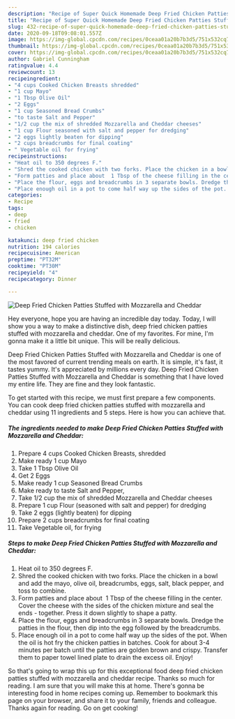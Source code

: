 ```yaml
---
description: "Recipe of Super Quick Homemade Deep Fried Chicken Patties Stuffed with Mozzarella and Cheddar"
title: "Recipe of Super Quick Homemade Deep Fried Chicken Patties Stuffed with Mozzarella and Cheddar"
slug: 432-recipe-of-super-quick-homemade-deep-fried-chicken-patties-stuffed-with-mozzarella-and-cheddar
date: 2020-09-18T09:08:01.557Z
image: https://img-global.cpcdn.com/recipes/0ceaa01a20b7b3d5/751x532cq70/deep-fried-chicken-patties-stuffed-with-mozzarella-and-cheddar-recipe-main-photo.jpg
thumbnail: https://img-global.cpcdn.com/recipes/0ceaa01a20b7b3d5/751x532cq70/deep-fried-chicken-patties-stuffed-with-mozzarella-and-cheddar-recipe-main-photo.jpg
cover: https://img-global.cpcdn.com/recipes/0ceaa01a20b7b3d5/751x532cq70/deep-fried-chicken-patties-stuffed-with-mozzarella-and-cheddar-recipe-main-photo.jpg
author: Gabriel Cunningham
ratingvalue: 4.4
reviewcount: 13
recipeingredient:
- "4 cups Cooked Chicken Breasts shredded"
- "1 cup Mayo"
- "1 Tbsp Olive Oil"
- "2 Eggs"
- "1 cup Seasoned Bread Crumbs"
- "to taste Salt and Pepper"
- "1/2 cup the mix of shredded Mozzarella and Cheddar cheeses"
- "1 cup Flour seasoned with salt and pepper for dredging"
- "2 eggs lightly beaten for dipping"
- "2 cups breadcrumbs for final coating"
- " Vegetable oil for frying"
recipeinstructions:
- "Heat oil to 350 degrees F."
- "Shred the cooked chicken with two forks. Place the chicken in a bowl and add the mayo, olive oil, breadcrumbs, eggs, salt, black pepper, and toss to combine."
- "Form patties and place about  1 Tbsp of the cheese filling in the center. Cover the cheese with the sides of the chicken mixture and seal the ends  together. Press it down slightly to shape a patty."
- "Place the flour, eggs and breadcrumbs in 3 separate bowls. Dredge the patties in the flour, then dip into the egg followed by the breadcrumbs."
- "Place enough oil in a pot to come half way up the sides of the pot. When the oil is hot fry the chicken patties in batches. Cook for about 3-4 minutes per batch until the patties are golden brown and crispy. Transfer them to paper towel lined plate to drain the excess oil. Enjoy!"
categories:
- Recipe
tags:
- deep
- fried
- chicken

katakunci: deep fried chicken 
nutrition: 194 calories
recipecuisine: American
preptime: "PT32M"
cooktime: "PT30M"
recipeyield: "4"
recipecategory: Dinner

---
```



![Deep Fried Chicken Patties Stuffed with Mozzarella and Cheddar](https://img-global.cpcdn.com/recipes/0ceaa01a20b7b3d5/751x532cq70/deep-fried-chicken-patties-stuffed-with-mozzarella-and-cheddar-recipe-main-photo.jpg)

Hey everyone, hope you are having an incredible day today. Today, I will show you a way to make a distinctive dish, deep fried chicken patties stuffed with mozzarella and cheddar. One of my favorites. For mine, I'm gonna make it a little bit unique. This will be really delicious.



Deep Fried Chicken Patties Stuffed with Mozzarella and Cheddar is one of the most favored of current trending meals on earth. It is simple, it's fast, it tastes yummy. It's appreciated by millions every day. Deep Fried Chicken Patties Stuffed with Mozzarella and Cheddar is something that I have loved my entire life. They are fine and they look fantastic.


To get started with this recipe, we must first prepare a few components. You can cook deep fried chicken patties stuffed with mozzarella and cheddar using 11 ingredients and 5 steps. Here is how you can achieve that.

<!--inarticleads1-->

##### The ingredients needed to make Deep Fried Chicken Patties Stuffed with Mozzarella and Cheddar:

1. Prepare 4 cups Cooked Chicken Breasts, shredded
1. Make ready 1 cup Mayo
1. Take 1 Tbsp Olive Oil
1. Get 2 Eggs
1. Make ready 1 cup Seasoned Bread Crumbs
1. Make ready to taste Salt and Pepper,
1. Take 1/2 cup the mix of shredded Mozzarella and Cheddar cheeses
1. Prepare 1 cup Flour (seasoned with salt and pepper) for dredging
1. Take 2 eggs (lightly beaten) for dipping
1. Prepare 2 cups breadcrumbs for final coating
1. Take  Vegetable oil, for frying




<!--inarticleads2-->

##### Steps to make Deep Fried Chicken Patties Stuffed with Mozzarella and Cheddar:

1. Heat oil to 350 degrees F.
1. Shred the cooked chicken with two forks. Place the chicken in a bowl and add the mayo, olive oil, breadcrumbs, eggs, salt, black pepper, and toss to combine.
1. Form patties and place about  1 Tbsp of the cheese filling in the center. Cover the cheese with the sides of the chicken mixture and seal the ends  - together. Press it down slightly to shape a patty.
1. Place the flour, eggs and breadcrumbs in 3 separate bowls. Dredge the patties in the flour, then dip into the egg followed by the breadcrumbs.
1. Place enough oil in a pot to come half way up the sides of the pot. When the oil is hot fry the chicken patties in batches. Cook for about 3-4 minutes per batch until the patties are golden brown and crispy. Transfer them to paper towel lined plate to drain the excess oil. Enjoy!




So that's going to wrap this up for this exceptional food deep fried chicken patties stuffed with mozzarella and cheddar recipe. Thanks so much for reading. I am sure that you will make this at home. There's gonna be interesting food in home recipes coming up. Remember to bookmark this page on your browser, and share it to your family, friends and colleague. Thanks again for reading. Go on get cooking!
